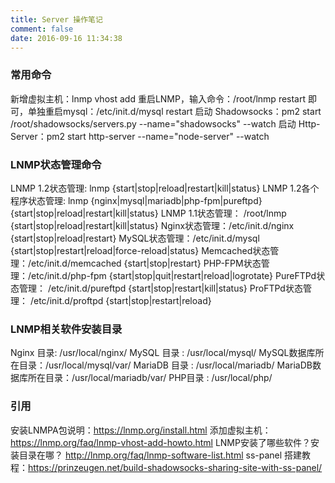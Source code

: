 ```yaml
---
title: Server 操作笔记
comment: false
date: 2016-09-16 11:34:38
---
```


### 常用命令
新增虚拟主机：lnmp vhost add
重启LNMP，输入命令：/root/lnmp restart 即可，单独重启mysql：/etc/init.d/mysql restart
启动 Shadowsocks：pm2 start /root/shadowsocks/servers.py --name="shadowsocks" --watch
启动 Http-Server：pm2 start http-server --name="node-server" --watch

### LNMP状态管理命令
LNMP 1.2状态管理: lnmp {start|stop|reload|restart|kill|status}
LNMP 1.2各个程序状态管理: lnmp {nginx|mysql|mariadb|php-fpm|pureftpd} {start|stop|reload|restart|kill|status}
LNMP 1.1状态管理： /root/lnmp {start|stop|reload|restart|kill|status}
Nginx状态管理：/etc/init.d/nginx {start|stop|reload|restart}
MySQL状态管理：/etc/init.d/mysql {start|stop|restart|reload|force-reload|status}
Memcached状态管理：/etc/init.d/memcached {start|stop|restart}
PHP-FPM状态管理：/etc/init.d/php-fpm {start|stop|quit|restart|reload|logrotate}
PureFTPd状态管理： /etc/init.d/pureftpd {start|stop|restart|kill|status}
ProFTPd状态管理： /etc/init.d/proftpd {start|stop|restart|reload}

### LNMP相关软件安装目录
Nginx 目录: /usr/local/nginx/
MySQL 目录 : /usr/local/mysql/
MySQL数据库所在目录：/usr/local/mysql/var/
MariaDB 目录 : /usr/local/mariadb/
MariaDB数据库所在目录：/usr/local/mariadb/var/
PHP目录 : /usr/local/php/

### 引用
安装LNMPA包说明：https://lnmp.org/install.html
添加虚拟主机：https://lnmp.org/faq/lnmp-vhost-add-howto.html
LNMP安装了哪些软件？安装目录在哪？ http://lnmp.org/faq/lnmp-software-list.html
ss-panel 搭建教程：https://prinzeugen.net/build-shadowsocks-sharing-site-with-ss-panel/
